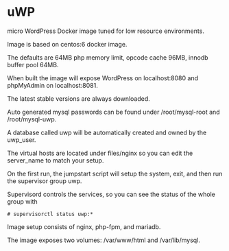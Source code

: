 # uWP
micro WordPress Docker image tuned for low resource environments.

Image is based on centos:6 docker image.

The defaults are 64MB php memory limit, opcode cache 96MB, innodb buffer pool 64MB.

When built the image will expose WordPress on localhost:8080 and phpMyAdmin on localhost:8081.

The latest stable versions are always downloaded.

Auto generated mysql passwords can be found under /root/mysql-root and /root/mysql-uwp.

A database called uwp will be automatically created and owned by the uwp_user.

The virtual hosts are located under files/nginx so you can edit the server_name to match your setup.

On the first run, the jumpstart script will setup the system, exit, and then run the supervisor group uwp.

Supervisord controls the services, so you can see the status of the whole group with

```
# supervisorctl status uwp:*
```

Image setup consists of nginx, php-fpm, and mariadb.

The image exposes two volumes: /var/www/html and /var/lib/mysql.
